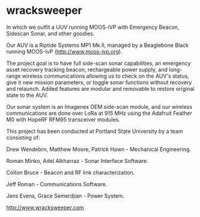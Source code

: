 # wracksweeper
In which we outfit a  UUV running MOOS-iVP with Emergency Beacon, Sidescan Sonar, and other goodies.

Our AUV is a Riptide Systems MP1 Mk.II, managed by a Beaglebone Black running MOOS-IvP (http://www.moos-ivp.org).

The project goal is to have full side-scan sonar capabilities, an emergency asset recovery tracking beacon, 
rechargeable power supply, and long-range wireless communications allowing us to check on the AUV's status,
give it new mission parameters, or toggle sonar functions without recovery and relaunch. Added features are
modular and removable to restore original state to the AUV.

Our sonar system is an Imagenex OEM side-scan module, and our wireless communications are done over LoRa at 
915 MHz using the Adafruit Feather M0 with HopeRF RFM95 transceiver modules. 

This project has been conducted at Portland State University by a team consisting of:

Drew Wendebrn, Matthew Moore, Patrick Hawn - Mechanical Engineering.  

Roman Minko, Adel Alkharraz - Sonar Interface Software.  

Colton Bruce - Beacon and RF link characterization.  

Jeff Roman - Communications Software.  

Jens Evens, Grace Semerdjian - Power System.  

http://www.wracksweeper.com
